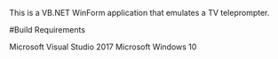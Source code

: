 This is a VB.NET WinForm application that emulates a TV teleprompter.

#Build Requirements

Microsoft Visual Studio 2017
Microsoft Windows 10
